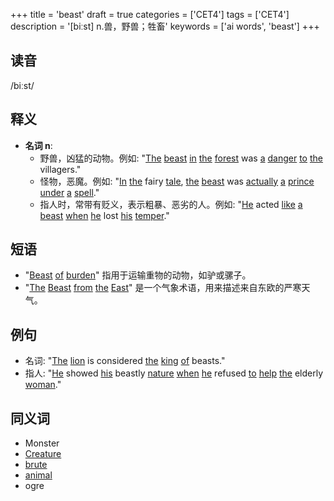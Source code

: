 +++
title = 'beast'
draft = true
categories = ['CET4']
tags = ['CET4']
description = '[biːst] n.兽，野兽；牲畜'
keywords = ['ai words', 'beast']
+++

## 读音
/biːst/

## 释义
- **名词 n**:
  - 野兽，凶猛的动物。例如: "[The](/post/the/) [beast](/post/beast/) [in](/post/in/) [the](/post/the/) [forest](/post/forest/) was [a](/post/a/) [danger](/post/danger/) [to](/post/to/) [the](/post/the/) villagers."
  - 怪物，恶魔。例如: "[In](/post/in/) [the](/post/the/) fairy [tale](/post/tale/), [the](/post/the/) [beast](/post/beast/) was [actually](/post/actually/) [a](/post/a/) [prince](/post/prince/) [under](/post/under/) [a](/post/a/) [spell](/post/spell/)."
  - 指人时，常带有贬义，表示粗暴、恶劣的人。例如: "[He](/post/he/) acted [like](/post/like/) [a](/post/a/) [beast](/post/beast/) [when](/post/when/) [he](/post/he/) lost [his](/post/his/) [temper](/post/temper/)."

## 短语
- "[Beast](/post/beast/) [of](/post/of/) [burden](/post/burden/)" 指用于运输重物的动物，如驴或骡子。
- "[The](/post/the/) [Beast](/post/beast/) [from](/post/from/) [the](/post/the/) [East](/post/east/)" 是一个气象术语，用来描述来自东欧的严寒天气。

## 例句
- 名词: "[The](/post/the/) [lion](/post/lion/) is considered [the](/post/the/) [king](/post/king/) [of](/post/of/) beasts."
- 指人: "[He](/post/he/) showed [his](/post/his/) beastly [nature](/post/nature/) [when](/post/when/) [he](/post/he/) refused [to](/post/to/) [help](/post/help/) [the](/post/the/) elderly [woman](/post/woman/)."

## 同义词
- Monster
- [Creature](/post/creature/)
- [brute](/post/brute/)
- [animal](/post/animal/)
- ogre

